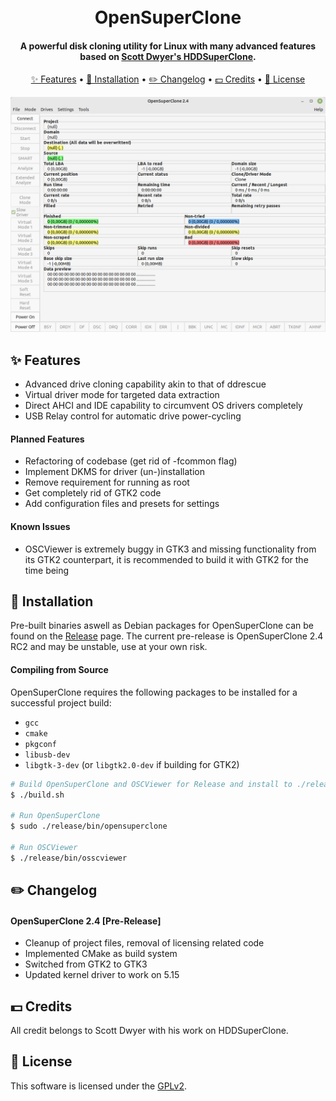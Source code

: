 <h1 align="center">
  <br>
  OpenSuperClone
  <br>
</h1>

<h4 align="center">
  A powerful disk cloning utility for Linux with many advanced features based on <a href="https://www.hddsuperclone.com/">Scott Dwyer's HDDSuperClone</a>.
</h4>

<p align="center">
  <a href="#-features">✨ Features</a> •
  <a href="#-installation">💾 Installation</a> •
  <a href="#%EF%B8%8F-changelog">✏️ Changelog</a> •
  <a href="#-credits">💵 Credits</a> •
  <a href="#-license">📄 License</a>
</p>

<p align="center">
  <img src="./doc/opensuperclone.png" alt="Size Limit CLI" width="738">
</p>

## ✨ Features

* Advanced drive cloning capability akin to that of ddrescue
* Virtual driver mode for targeted data extraction
* Direct AHCI and IDE capability to circumvent OS drivers completely
* USB Relay control for automatic drive power-cycling

#### Planned Features

* Refactoring of codebase (get rid of -fcommon flag)
* Implement DKMS for driver (un-)installation
* Remove requirement for running as root
* Get completely rid of GTK2 code
* Add configuration files and presets for settings

#### Known Issues

* OSCViewer is extremely buggy in GTK3 and missing functionality from its GTK2 counterpart, it is recommended to build it with GTK2 for the time being

## 💾 Installation

Pre-built binaries aswell as Debian packages for OpenSuperClone can be found on the <a href=https://github.com/ISpillMyDrink/OpenSuperClone/releases>Release</a> page. The current pre-release is OpenSuperClone 2.4 RC2 and may be unstable, use at your own risk.

#### Compiling from Source

OpenSuperClone requires the following packages to be installed for a successful project build:

- `gcc`
- `cmake`
- `pkgconf`
- `libusb-dev`
- `libgtk-3-dev` (or `libgtk2.0-dev` if building for GTK2)

```Bash
# Build OpenSuperClone and OSCViewer for Release and install to ./release
$ ./build.sh

# Run OpenSuperClone
$ sudo ./release/bin/opensuperclone

# Run OSCViewer
$ ./release/bin/osscviewer
```

## ✏️ Changelog

#### OpenSuperClone 2.4 [Pre-Release]

* Cleanup of project files, removal of licensing related code
* Implemented CMake as build system
* Switched from GTK2 to GTK3
* Updated kernel driver to work on 5.15

## 💵 Credits

All credit belongs to Scott Dwyer with his work on HDDSuperClone.

## 📄 License

This software is licensed under the [GPLv2](LICENSE).
